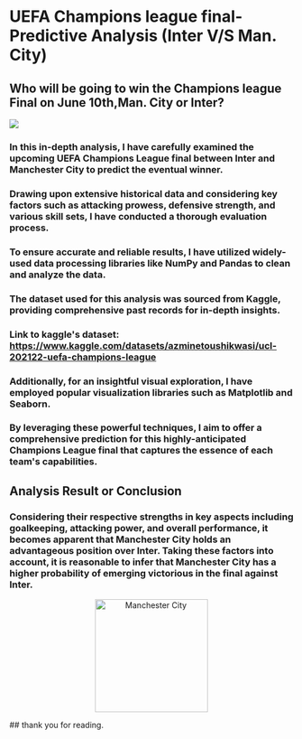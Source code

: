 # UEFA Champions league final-Predictive Analysis (Inter V/S Man. City)
## Who will be going to win the Champions league Final on June 10th,Man. City or Inter?

![](https://editorial.uefa.com/resources/0278-15f34aee6aa8-ce2307ea1bfc-1000/uclf_2023_poster_landscape_aw40_002_.jpeg)

### In this in-depth analysis, I have carefully examined the upcoming UEFA Champions League final between Inter and Manchester City to predict the eventual winner. 
### Drawing upon extensive historical data and considering key factors such as attacking prowess, defensive strength, and various skill sets, I have conducted a thorough evaluation process. 
### To ensure accurate and reliable results, I have utilized widely-used data processing libraries like NumPy and Pandas to clean and analyze the data. 
### The dataset used for this analysis was sourced from Kaggle, providing comprehensive past records for in-depth insights. 
### Link to kaggle's dataset: https://www.kaggle.com/datasets/azminetoushikwasi/ucl-202122-uefa-champions-league

### Additionally, for an insightful visual exploration, I have employed popular visualization libraries such as Matplotlib and Seaborn. 
### By leveraging these powerful techniques, I aim to offer a comprehensive prediction for this highly-anticipated Champions League final that captures the essence of each team's capabilities.


## Analysis Result or Conclusion
### Considering their respective strengths in key aspects including goalkeeping, attacking power, and overall performance, it becomes apparent that Manchester City holds an advantageous position over Inter. Taking these factors into account, it is reasonable to infer that Manchester City has a higher probability of emerging victorious in the final against Inter.
<p align="center">
  <img src="https://upload.wikimedia.org/wikipedia/en/thumb/e/eb/Manchester_City_FC_badge.svg/1200px-Manchester_City_FC_badge.svg.png" alt="Manchester City" width="200" height="200">
</p>
## thank you for reading.
